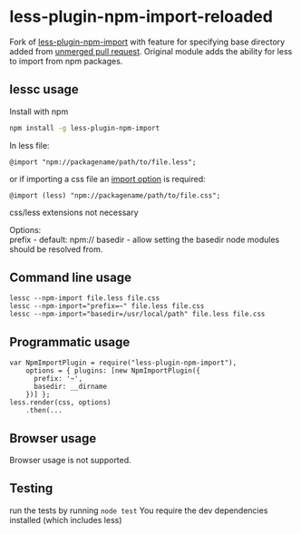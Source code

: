 less-plugin-npm-import-reloaded
========================

Fork of [less-plugin-npm-import](https://github.com/less/less-plugin-npm-import) with feature for specifying base directory added from [unmerged pull request](https://github.com/less/less-plugin-npm-import/pull/19). Original module adds the ability for less to import from npm packages.

## lessc usage

Install with npm

```bash
npm install -g less-plugin-npm-import
```

In less file:

```
@import "npm://packagename/path/to/file.less";
```

or if importing a css file an [import option](http://lesscss.org/features/#import-options) is required:

```
@import (less) "npm://packagename/path/to/file.css";
```

css/less extensions not necessary

Options:  
prefix - default: npm://
basedir - allow setting the basedir node modules should be resolved from.

## Command line usage

```
lessc --npm-import file.less file.css
lessc --npm-import="prefix=~" file.less file.css
lessc --npm-import="basedir=/usr/local/path" file.less file.css
```

## Programmatic usage

```
var NpmImportPlugin = require("less-plugin-npm-import"),
    options = { plugins: [new NpmImportPlugin({
      prefix: '~',
      basedir: __dirname
    })] };
less.render(css, options)
    .then(...
```

## Browser usage

Browser usage is not supported.

Testing
-------

run the tests by running `node test`
You require the dev dependencies installed (which includes less)
